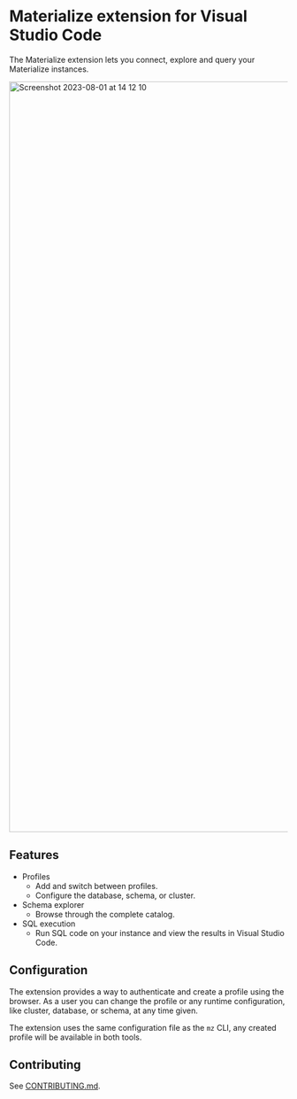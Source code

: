 # Materialize extension for Visual Studio Code

The Materialize extension lets you connect, explore and query your Materialize instances.

<img width="1356" alt="Screenshot 2023-08-01 at 14 12 10" src="https://github.com/MaterializeInc/vscode-extension/assets/11491779/1496bebf-8aa5-4a73-9894-534856b112fe">

## Features

* Profiles
    * Add and switch between profiles.
    * Configure the database, schema, or cluster.
* Schema explorer
    * Browse through the complete catalog.
* SQL execution
    * Run SQL code on your instance and view the results in Visual Studio Code.

## Configuration

The extension provides a way to authenticate and create a profile using the browser. As a user you can change the profile or any runtime configuration, like cluster, database, or schema, at any time given.

The extension uses the same configuration file as the `mz` CLI, any created profile will be available in both tools.

## Contributing

See [CONTRIBUTING.md](https://github.com/MaterializeInc/vscode-extension/blob/main/CONTRIBUTING.md).
